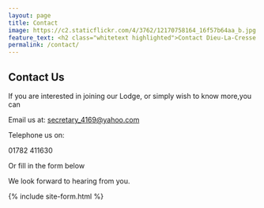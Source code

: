 ```yaml
---
layout: page
title: Contact
image: https://c2.staticflickr.com/4/3762/12170758164_16f57b64aa_b.jpg
feature_text: <h2 class="whitetext highlighted">Contact Dieu-La-Cresse Lodge No. 4169</h2>
permalink: /contact/
---
```

## Contact Us

If you are interested in joining our Lodge, or simply wish to know more,you can

Email us at: secretary_4169@yahoo.com

Telephone us on:

01782 411630

Or fill in the form below

We look forward to hearing from you.

{% include site-form.html %}

